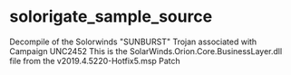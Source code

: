 # solorigate_sample_source
Decompile of the Solorwinds "SUNBURST" Trojan associated with Campaign UNC2452 This is the SolarWinds.Orion.Core.BusinessLayer.dll file from the v2019.4.5220-Hotfix5.msp Patch
